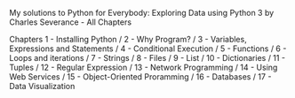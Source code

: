 My solutions to Python for Everybody: Exploring Data using Python 3 by Charles Severance - All Chapters

Chapters
1 - Installing Python /
2 - Why Program? /
3 - Variables, Expressions and Statements /
4 - Conditional Execution /
5 - Functions /
6 - Loops and iterations /
7 - Strings /
8 - Files /
9 - List /
10 - Dictionaries /
11 - Tuples /
12 - Regular Expression /
13 - Network Programming /
14 - Using Web Services /
15 - Object-Oriented Proramming /
16 - Databases /
17 - Data Visualization 
